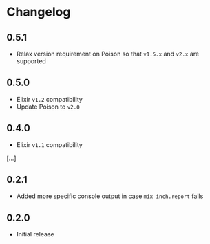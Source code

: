 # Changelog

## 0.5.1

- Relax version requirement on Poison so that `v1.5.x` and `v2.x` are supported

## 0.5.0

- Elixir `v1.2` compatibility
- Update Poison to `v2.0`

## 0.4.0

- Elixir `v1.1` compatibility

[...]

## 0.2.1

- Added more specific console output in case `mix inch.report` fails

## 0.2.0

- Initial release
